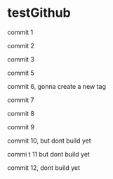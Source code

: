 # testGithub

commit 1

commit 2

commit 3

commit 5

commit 6, gonna create a new tag

commit 7

commit 8

commit 9

commit 10, but dont build yet

commi t 11 but dont build yet

commit 12, dont build yet
